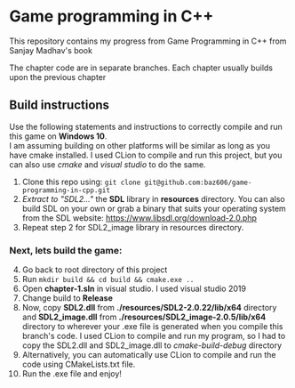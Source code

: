 # Game programming in C++
This repository contains my progress from Game Programming in C++ from Sanjay Madhav's book

The chapter code are in separate branches. Each chapter usually builds upon the previous chapter

## Build instructions
Use the following statements and instructions to correctly compile and run this game on **Windows 10**.</br> I am
assuming building on other platforms will be similar as long as you have cmake installed. I used CLion to compile and 
run this project, but you can also use _cmake_ and _visual studio_ to do the same.</br>

1) Clone this repo using: `git clone git@github.com:baz606/game-programming-in-cpp.git`
2) _Extract to "SDL2..."_ the **SDL** library in **resources** directory. You can also build SDL on your own or grab a 
   binary that suits your operating system from the SDL website: https://www.libsdl.org/download-2.0.php
3) Repeat step 2 for SDL2_image library in resources directory.

### Next, lets build the game:
4) Go back to root directory of this project
5) Run `mkdir build && cd build && cmake.exe ..`
6) Open **chapter-1.sln** in visual studio. I used visual studio 2019
7) Change build to **Release**
8) Now, copy **SDL2.dll** from **./resources/SDL2-2.0.22/lib/x64** directory and **SDL2_image.dll** from
   **./resources/SDL2_image-2.0.5/lib/x64** directory to wherever your .exe file is generated when you compile this
   branch's code. I used CLion to compile and run my program, so I had to copy the SDL2.dll and SDL2_image.dll to 
   _cmake-build-debug_ directory
9) Alternatively, you can automatically use CLion to compile and run the code using CMakeLists.txt file.
10) Run the .exe file and enjoy!
